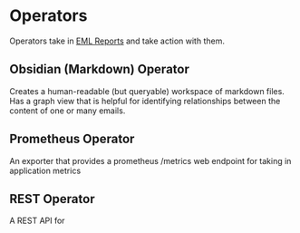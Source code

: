 # Operators

Operators take in [EML Reports](../Reports) and take action with them. 

## Obsidian (Markdown) Operator

Creates a human-readable (but queryable) workspace of markdown files. Has a graph view that is helpful for identifying relationships between the content of one or many emails.

## Prometheus Operator

An exporter that provides a prometheus /metrics web endpoint for taking in application metrics

## REST Operator

A REST API for 